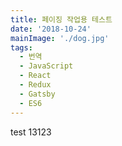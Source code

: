 ```yaml
---
title: 페이징 작업용 테스트
date: '2018-10-24'
mainImage: './dog.jpg'
tags:
  - 번역
  - JavaScript
  - React
  - Redux
  - Gatsby
  - ES6
---
```


test 13123
